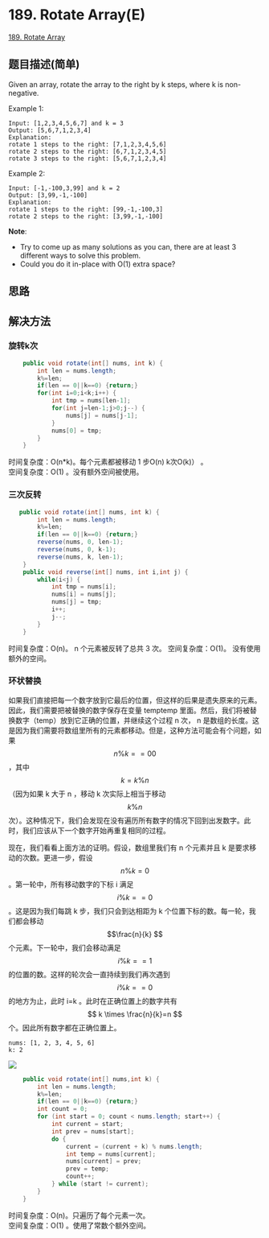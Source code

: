 # 189. Rotate Array(E)
[189. Rotate Array](https://leetcode-cn.com/problems/rotate-array/)

## 题目描述\(简单\)

Given an array, rotate the array to the right by k steps, where k is non-negative.

Example 1:

```
Input: [1,2,3,4,5,6,7] and k = 3
Output: [5,6,7,1,2,3,4]
Explanation:
rotate 1 steps to the right: [7,1,2,3,4,5,6]
rotate 2 steps to the right: [6,7,1,2,3,4,5]
rotate 3 steps to the right: [5,6,7,1,2,3,4]
```

Example 2:

```
Input: [-1,-100,3,99] and k = 2
Output: [3,99,-1,-100]
Explanation: 
rotate 1 steps to the right: [99,-1,-100,3]
rotate 2 steps to the right: [3,99,-1,-100]
```

**Note**:

* Try to come up as many solutions as you can, there are at least 3 different ways to solve this problem.
* Could you do it in-place with O\(1\) extra space?

## 思路

## 解决方法

### 旋转k次

```java
    public void rotate(int[] nums, int k) {
        int len = nums.length;
        k%=len;
        if(len == 0||k==0) {return;}
        for(int i=0;i<k;i++) {
            int tmp = nums[len-1];
            for(int j=len-1;j>0;j--) {
                nums[j] = nums[j-1];
            }
            nums[0] = tmp;
        }
    }
```

时间复杂度：O(n*k)。每个元素都被移动 1 步O(n) k次O(k)） 。  
空间复杂度：O(1) 。没有额外空间被使用。

### 三次反转

```java
   public void rotate(int[] nums, int k) {
        int len = nums.length;
        k%=len;
        if(len == 0||k==0) {return;}
        reverse(nums, 0, len-1);
        reverse(nums, 0, k-1);
        reverse(nums, k, len-1);
    }
    public void reverse(int[] nums, int i,int j) {
        while(i<j) {
            int tmp = nums[i];
            nums[i] = nums[j];
            nums[j] = tmp;
            i++;
            j--;
        }
    }
```

时间复杂度：O(n)。 n 个元素被反转了总共 3 次。
空间复杂度：O(1)。 没有使用额外的空间。


### 环状替换

如果我们直接把每一个数字放到它最后的位置，但这样的后果是遗失原来的元素。因此，我们需要把被替换的数字保存在变量 temptemp 里面。然后，我们将被替换数字（temp）放到它正确的位置，并继续这个过程 n 次， n 是数组的长度。这是因为我们需要将数组里所有的元素都移动。但是，这种方法可能会有个问题，如果 $$n\%k==0 0$$，其中 $$k=k\%n$$ （因为如果 k 大于 n ，移动 k 次实际上相当于移动 $$k\%n$$次）。这种情况下，我们会发现在没有遍历所有数字的情况下回到出发数字。此时，我们应该从下一个数字开始再重复相同的过程。

现在，我们看看上面方法的证明。假设，数组里我们有 n 个元素并且 k 是要求移动的次数。更进一步，假设 $$n\%k=0$$ 。第一轮中，所有移动数字的下标 i 满足 $$i\%k==0$$。这是因为我们每跳 k 步，我们只会到达相距为 k 个位置下标的数。每一轮，我们都会移动 $$\frac{n}{k} $$个元素。下一轮中，我们会移动满足 $$i\%k==1$$ 的位置的数。这样的轮次会一直持续到我们再次遇到 $$i\%k==0$$ 的地方为止，此时 i=k 。此时在正确位置上的数字共有$$ k \times \frac{n}{k}=n $$个。因此所有数字都在正确位置上。


```
nums: [1, 2, 3, 4, 5, 6]
k: 2
```

![](../assets/leetcode-note/101-200/189-solution-3-1.png)

```java
    public void rotate(int[] nums,int k) {
        int len = nums.length;
        k%=len;
        if(len == 0||k==0) {return;}
        int count = 0;
        for (int start = 0; count < nums.length; start++) {
            int current = start;
            int prev = nums[start];
            do {
                current = (current + k) % nums.length;
                int temp = nums[current];
                nums[current] = prev;
                prev = temp;
                count++;
            } while (start != current);
        }
    }
```

时间复杂度：O(n)。只遍历了每个元素一次。  
空间复杂度：O(1) 。使用了常数个额外空间。

